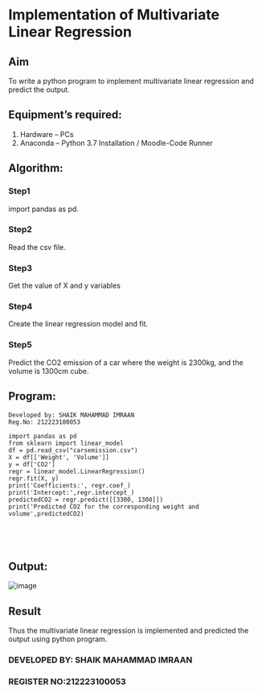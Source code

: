 # Implementation of Multivariate Linear Regression
## Aim
To write a python program to implement multivariate linear regression and predict the output.
## Equipment’s required:
1.	Hardware – PCs
2.	Anaconda – Python 3.7 Installation / Moodle-Code Runner
## Algorithm:
### Step1
import pandas as pd.

### Step2
Read the csv file.

### Step3

Get the value of X and y variables
### Step4
Create the linear regression model and fit.

### Step5
Predict the CO2 emission of a car where the weight is 2300kg, and the volume is 1300cm cube.

## Program:
```
Developed by: SHAIK MAHAMMAD IMRAAN
Reg.No: 212223100053

import pandas as pd
from sklearn import linear_model
df = pd.read_csv("carsemission.csv")
X = df[['Weight', 'Volume']]
y = df['CO2']
regr = linear_model.LinearRegression()
regr.fit(X, y)
print('Coefficients:', regr.coef_)
print('Intercept:',regr.intercept_)
predictedCO2 = regr.predict([[3300, 1300]])
print('Predicted CO2 for the corresponding weight and volume',predictedCO2)





```
## Output:
![image](https://github.com/IMRAAN2005/Multivariate-Linear-Regression/assets/149347407/3484f3da-52d9-4f21-9c9e-e6d5c49b8794)


## Result
Thus the multivariate linear regression is implemented and predicted the output using python program.
### DEVELOPED BY: SHAIK MAHAMMAD IMRAAN
### REGISTER NO:212223100053
